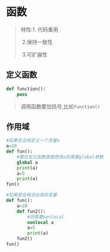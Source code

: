 # 函数

> 特性:1. 代码重用
>
> ​	2.保持一致性
>
> ​	3.可扩展性

## 定义函数

```python
def function():
	pass
```

> 调用函数要加括号,比如`function()`

## 作用域

```python
#如果在全局定义一个变量a
a=10
def fun():
    #要在定义函数里面修改a则需要global参数
    global a
    print(a)
    a=5
    print(a)
fun()

#如果是全局没出现的变量
def fun():
    a=10
    def fun2():
        #则需要nonlocal
        nonlocal a
        a=5
        print(a)
    fun2()
fun()
```



